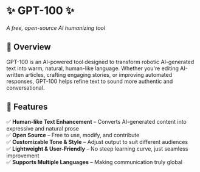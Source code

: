# ✨ GPT-100 ✨  
*A free, open-source AI humanizing tool*

## 🌿 Overview  
GPT-100 is an AI-powered tool designed to transform robotic AI-generated text into warm, natural, human-like language. Whether you're editing AI-written articles, crafting engaging stories, or improving automated responses, GPT-100 helps refine text to sound more authentic and conversational.

## 🚀 Features  
✅ **Human-like Text Enhancement** – Converts AI-generated content into expressive and natural prose  
✅ **Open Source** – Free to use, modify, and contribute  
✅ **Customizable Tone & Style** – Adjust output to suit different audiences  
✅ **Lightweight & User-Friendly** – No steep learning curve, just seamless improvement  
✅ **Supports Multiple Languages** – Making communication truly global  

